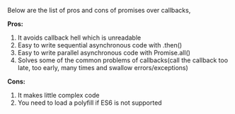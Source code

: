 
 Below are the list of pros and cons of promises over callbacks,

 **Pros:**
 1. It avoids callback hell which is unreadable
 2. Easy to write sequential asynchronous code with .then()
 3. Easy to write parallel asynchronous code with Promise.all()
 4. Solves some of the common problems of callbacks(call the callback too late, too early, many times and swallow errors/exceptions)

 **Cons:**
 1. It makes little complex code
 2. You need to load a polyfill if ES6 is not supported
